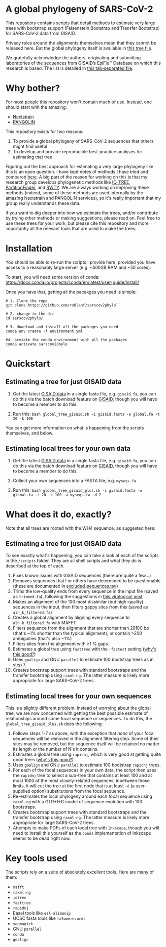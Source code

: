 # A global phylogeny of SARS-CoV-2

This repository contains scripts that detail methods to estimate very large trees with bootstrap support (Felsenstein Bootstrap and Transfer Bootstrap) for SARS-CoV-2 data from GISAID.

Privacy rules around the alignments themselves mean that they cannot be released here. But the global phylogeny itself is available in [this tree file](https://github.com/roblanf/sarscov2phylo/blob/master/global_tree.phy). 

We gratefully acknowledge the authors, originating and submitting laboratories of the sequences from GISAID’s EpiFlu™ Database on which this research is based. The list is detailed in [this tab-separated file](https://github.com/roblanf/sarscov2phylo/blob/master/gisaid_hcov-19_acknowledgement.tsv).

# Why bother?

For most people this repository won't contain much of use. Instead, one should start with the amazing:

* [Nextstrain](https://nextstrain.org/ncov/global)
* [PANGOLIN](https://pangolin.cog-uk.io/)

This repository exists for two reasons:

1. To provide a global phylogeny of SARS-CoV-2 sequences that others might find useful
2. To develop and provide reproducible best-practice analyses for estimating that tree  

Figuring out the best approach for estimating a very large phylogeny like this is an open question. I have kept notes of methods I have tried and compared [here](https://github.com/roblanf/sarscov2phylo/blob/master/tree_estimation.md). A big part of the reason for working on this is that my research group develops phylogenetic methods like [IQ-TREE](http://www.iqtree.org/), [PartitionFinder](http://www.robertlanfear.com/partitionfinder/), and [RWTY](https://cran.r-project.org/web/packages/rwty/vignettes/rwty.html). We are always working on improving these methods (indeed, some of these methods are used internally by the amazing Nextstrain and PANGOLIN services), so it's really important that my group really understands these data.

If you want to dig deeper into how we estimate the trees, and/or contribute by trying other methods or making suggestions, please read on. Feel free to use these trees for your work, but please cite this repository and more importantly all the relevant tools that are used to make the trees. 

# Installation

You should be able to re-run the scripts I provide here, provided you have access to a reasonably large server (e.g. ~500GB RAM and ~50 cores). 

To start, you will need some version of conda: https://docs.conda.io/projects/conda/en/latest/user-guide/install/

Once you have that, getting all the pacakges you need is simple:

```
# 1. Clone the repo
git clone https://github.com/roblanf/sarscov2phylo``

# 2. change to the dir
cd sarscov2phylo/

# 3. download and install all the packages you need 
conda env create -f environment.yml

#4. acviate the conda environment with all the packages
conda activate sarscov2phylo
```

# Quickstart

## Estimating a tree for just GISAID data

1. Get the latest [GISAID data](https://www.gisaid.org/) in a single fasta file, e.g. `gisaid.fa`, you can do this via the batch download feature on [GISAID](https://www.gisaid.org/), though you will have to become a member to do this.

2. Run this: `bash global_tree_gisaid.sh -i gisaid.fasta -o global.fa -t 20 -k 100`

You can get more information on what is happening from the scripts themselves, and below. 

## Estimating local trees for your own data

1. Get the latest [GISAID data](https://www.gisaid.org/) in a single fasta file, e.g. `gisaid.fa`, you can do this via the batch download feature on [GISAID](https://www.gisaid.org/), though you will have to become a member to do this.

2. Collect your own sequences into a FASTA file, e.g. `myseqs.fa`

3. Run this: `bash global_tree_gisaid_plus.sh -i gisaid.fasta -o global.fa -t 20 -k 100 -a myseqs.fa -d 2`

# What does it do, exactly?

Note that all trees are rooted with the WH4 sequence, as suggested here: 

## Estimating a tree for just GISAID data

To see exactly what's happening, you can take a look at each of the scripts in the `/scripts` folder. They are all shell scripts and what they do is described at the top of each. 

1. Fixes known issues with GISAID sequences (there are quite a few...)
2. Removes sequences that I or others have determined to be questionable (these are documented in [excluded_sequences.tsv](https://github.com/roblanf/sarscov2phylo/blob/master/excluded_sequences.tsv))
3. Trims the low-quality ends from every sequence in the input file (saved as `trimmed.fa`), following the suggestions in [this virological post](http://virological.org/t/issues-with-sars-cov-2-sequencing-data/473)
4. Makes an alignment of the 100 most dissimilar (but high-quality) sequences in the input, then filters gappy sites from this (saved as `aln_k_filtered.fa`)
5. Creates a global alignment by aligning every sequence to `aln_k_filtered.fa` with MAFFT
6. Filters sequence from the alignment that are shorter than 29100 bp (that's ~1% shorter than the typical alignment), or contain >200 ambiguities (that's also ~1%)
7. Filters sites from the alignment with >1 % gaps.
8. Estimates a global tree using `fasttree` with the `-fastest` setting ([why's this good?](https://github.com/roblanf/sarscov2phylo/blob/master/tree_estimation.md))
9. Uses `goalign` and GNU `parallel` to estimate 100 bootstrap trees as in step 7.
10. Creates bootstrap support trees with standard bootstraps and the transfer bootstrap using `raxml-ng`. The latter measure is likely more appropriate for large SARS-CoV-2 trees.


## Estimating local trees for your own sequences

This is a slightly different problem. Instead of worrying about the global tree, we are now concerned with getting the best possible estimate of relationships around some focal sequence or sequences. To do this, the `global_tree_gisaid_plus.sh` does the following:

1. Follows steps 1-7 as above, with the exception that *none* of your focal sequences will be removed in the alignment filtering step. Some of their sites may be removed, but the sequence itself will be retained no matter its length or the number of N's it contains.
2. Estimates a global tree using `rapidnj`, which is very good at getting quite good trees ([why's this good?](https://github.com/roblanf/sarscov2phylo/blob/master/tree_estimation.md))
3. Uses `goalign` and GNU `parallel` to estimate 100 bootstrap `rapidnj` trees.
4. For each of the focal sequences in your own data, the script then uses the `rapidnj` tree to select a sub-tree that contains at least 100 and at most 1000 of the most closely-related sequences, inbetween those limits, it will cut the tree at the first node that is at least `-d` (a user-supplied option) substitutions from the focal sequence. 
5. Re-estimates the local phylogeny around each focal sequence using `raxml-ng` with a GTR+I+G model of sequence evolution with 100 bootstraps. 
6. Creates bootstrap support trees with standard bootstraps and the transfer bootstrap using `raxml-ng`. The latter measure is likely more appropriate for large SARS-CoV-2 trees.
7. Attempts to make PDFs of each local tree with `Inkscape`, though you will need to install this yourself as the `conda` implementation of Inkscape seems to be dead right now.
 

# Key tools used

The scripts rely on a suite of absolutely excellent tools. Here are many of them:

* `mafft`
* `raxml-ng`
* `iqtree`
* `fasttree`
* `rapidnj`
* Easel tools like `esl-alimanip`
* UCSC fasta tools like `faSomerecords`
* `seqmagick`
* GNU `parallel`
* `conda`
* `goalign`